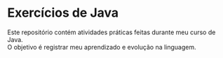 # Exercícios de Java

Este repositório contém atividades práticas feitas durante meu curso de Java.  
O objetivo é registrar meu aprendizado e evolução na linguagem.
